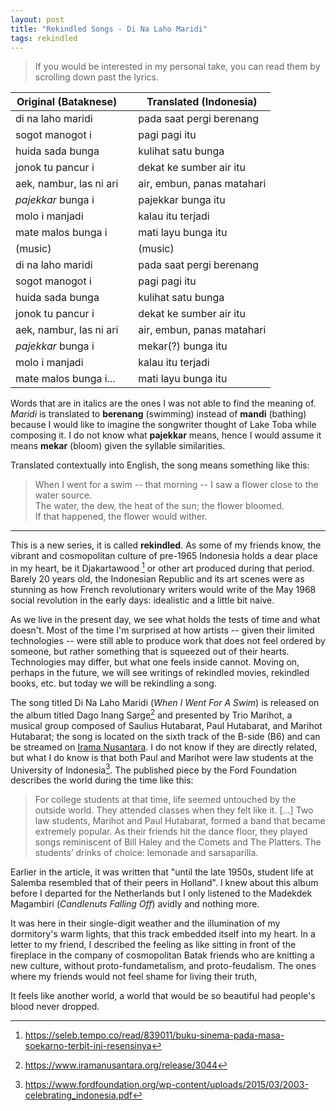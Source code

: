```yaml
---
layout: post
title: "Rekindled Songs - Di Na Laho Maridi"
tags: rekindled
---
```


> If you would be interested in my personal take, you can read them by scrolling down past the lyrics.

|Original (Bataknese)||Translated (Indonesia)|
|---|---|---|
di na laho maridi ||pada saat pergi berenang 
sogot manogot i ||pagi pagi itu
huida sada bunga||kulihat satu bunga
jonok tu pancur i ||dekat ke sumber air itu
aek, nambur, las ni ari||air, embun, panas matahari
*pajekkar* bunga i ||pajekkar bunga itu
molo i manjadi ||kalau itu terjadi 
mate malos bunga i ||mati layu bunga itu
|(music)||(music)
di na laho maridi ||pada saat pergi berenang 
sogot manogot i ||pagi pagi itu 
huida sada bunga||kulihat satu bunga
jonok tu pancur i ||dekat ke sumber air itu 
aek, nambur, las ni ari||air, embun, panas matahari
*pajekkar* bunga i || mekar(?) bunga itu
molo i manjadi ||kalau itu terjadi 
mate malos bunga i... ||mati layu bunga itu

Words that are in italics are the ones I was not able to find the meaning of. _Maridi_ is translated to **berenang** (swimming) instead of **mandi** (bathing) because I would like to imagine the songwriter thought of Lake Toba while composing it. I do not know what **pajekkar** means, hence I would assume it means **mekar** (bloom) given the syllable similarities.

Translated contextually into English, the song means something like this:

> When I went for a swim -- that morning -- I saw a flower close to the water source.<br>
> The water, the dew, the heat of the sun; the flower bloomed.<br>
> If that happened, the flower would wither.

---


This is a new series, it is called **rekindled**. As some of my friends know, the vibrant and cosmopolitan culture of pre-1965 Indonesia holds a dear place in my heart, be it Djakartawood [^1] or other art produced during that period. Barely 20 years old, the Indonesian Republic and its art scenes were as stunning as how French revolutionary writers would write of the May 1968 social revolution in the early days: idealistic and a little bit naive.

As we live in the present day, we see what holds the tests of time and what doesn't. Most of the time I'm surprised at how artists -- given their limited technologies -- were still able to produce work that does not feel ordered by someone, but rather something that is squeezed out of their hearts. Technologies may differ, but what one feels inside cannot. Moving on, perhaps in the future, we will see writings of rekindled movies, rekindled books, etc. but today we will be rekindling a song.

The song titled Di Na Laho Maridi (_When I Went For A Swim_) is released on the album titled Dago Inang Sarge[^2] and presented by Trio Marihot, a musical group composed of Saulius Hutabarat, Paul Hutabarat, and Marihot Hutabarat; the song is located on the sixth track of the B-side (B6) and can be streamed on [Irama Nusantara](https://www.iramanusantara.org/release/3044). I do not know if they are directly related, but what I do know is that both Paul and Marihot were law students at the University of Indonesia[^3]. The published piece by the Ford Foundation describes the world during the time like this:

> For college students at that time, life seemed untouched by the outside world. They attended classes when they felt like it. [...] Two law students, Marihot and Paul Hutabarat, formed a band that became extremely popular. As their friends hit the dance floor, they played songs reminiscent of Bill Haley and the Comets and The Platters. The students’ drinks of choice: lemonade and sarsaparilla.

Earlier in the article, it was written that "until the late 1950s, student life at Salemba resembled that of their peers in Holland". I knew about this album before I departed for the Netherlands but I only listened to the Madekdek Magambiri (_Candlenuts Falling Off_) avidly and nothing more.

It was here in their single-digit weather and the illumination of my dormitory's warm lights, that this track embedded itself into my heart. In a letter to my friend, I described the feeling as like sitting in front of the fireplace in the company of cosmopolitan Batak friends who are knitting a new culture, without proto-fundametalism, and proto-feudalism. The ones where my friends would not feel shame for living their truth,

It feels like another world, a world that would be so beautiful had people's blood never dropped.

[^1]: https://seleb.tempo.co/read/839011/buku-sinema-pada-masa-soekarno-terbit-ini-resensinya
[^2]: https://www.iramanusantara.org/release/3044
[^3]: https://www.fordfoundation.org/wp-content/uploads/2015/03/2003-celebrating_indonesia.pdf

